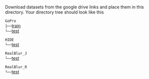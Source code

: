 Download datasets from the google drive links and place them in this directory. Your directory tree should look like
this

`GoPro` <br/>
`├──`[train](https://drive.google.com/drive/folders/1AsgIP9_X0bg0olu2-1N6karm2x15cJWE?usp=sharing)  <br/>
`└──`[test](https://drive.google.com/drive/folders/1a2qKfXWpNuTGOm2-Jex8kfNSzYJLbqkf?usp=sharing)

`HIDE` <br/>
`└──`[test](https://drive.google.com/drive/folders/1nRsTXj4iTUkTvBhTcGg8cySK8nd3vlhK?usp=sharing)

`RealBlur_J` <br/>
`└──`[test](https://drive.google.com/drive/folders/1KYtzeKCiDRX9DSvC-upHrCqvC4sPAiJ1?usp=sharing)

`RealBlur_R` <br/>
`└──`[test](https://drive.google.com/drive/folders/1EwDoajf5nStPIAcU4s9rdc8SPzfm3tW1?usp=sharing)
